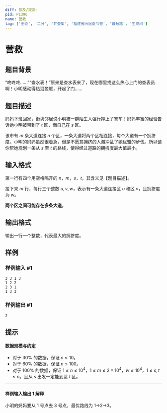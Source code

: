```yaml
---
diff: 普及/提高-
pid: P1396
name: 营救
tag: ['图论', '二分', '并查集', '福建省历届夏令营', '最短路', '生成树']
---
```

# 营救
## 题目背景

“咚咚咚……”“查水表！”原来是查水表来了，现在哪里找这么热心上门的查表员啊！小明感动得热泪盈眶，开起了门……
## 题目描述

妈妈下班回家，街坊邻居说小明被一群陌生人强行押上了警车！妈妈丰富的经验告诉她小明被带到了 $t$ 区，而自己在 $s$ 区。

该市有 $m$ 条大道连接 $n$ 个区，一条大道将两个区相连接，每个大道有一个拥挤度。小明的妈妈虽然很着急，但是不愿意拥挤的人潮冲乱了她优雅的步伐。所以请你帮她规划一条从 $s$ 至 $t$ 的路线，使得经过道路的拥挤度最大值最小。
## 输入格式

第一行有四个用空格隔开的 $n$，$m$，$s$，$t$，其含义见【题目描述】。

接下来 $m$ 行，每行三个整数 $u, v, w$，表示有一条大道连接区 $u$ 和区 $v$，且拥挤度为 $w$。

**两个区之间可能存在多条大道**。
## 输出格式

输出一行一个整数，代表最大的拥挤度。
## 样例

### 样例输入 #1
```
3 3 1 3
1 2 2
2 3 1
1 3 3
```
### 样例输出 #1
```
2

```
## 提示

#### 数据规模与约定

- 对于 $30\%$ 的数据，保证 $n\leq 10$。
- 对于 $60\%$ 的数据，保证 $n\leq 100$。
- 对于 $100\%$ 的数据，保证 $1 \leq n\leq 10^4$，$1 \leq m \leq 2 \times 10^4$，$w \leq 10^4$，$1 \leq s, t \leq n$。且从 $s$ 出发一定能到达 $t$ 区。

--- 

#### 样例输入输出 1 解释

小明的妈妈要从 $1$ 号点去 $3$ 号点，最优路线为 $1$->$2$->$3$。
